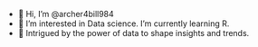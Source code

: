 - 👋 Hi, I’m @archer4bill984
- 👀 I’m interested in Data science. I’m currently learning R.
- 🌱 Intrigued by the power of data to shape insights and trends.
